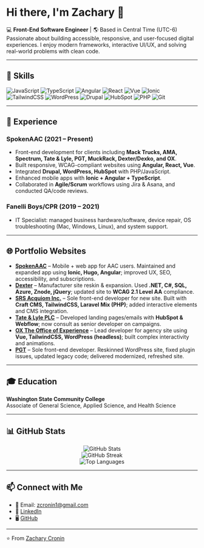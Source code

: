 # Hi there, I'm Zachary 👋

💻 **Front-End Software Engineer** | 🌎 Based in Central Time (UTC-6)  
Passionate about building accessible, responsive, and user-focused digital experiences. I enjoy modern frameworks, interactive UI/UX, and solving real-world problems with clean code.

---

## 🚀 Skills

![JavaScript](https://img.shields.io/badge/JavaScript-F7DF1E?logo=javascript&logoColor=000&style=for-the-badge)
![TypeScript](https://img.shields.io/badge/TypeScript-3178C6?logo=typescript&logoColor=fff&style=for-the-badge)
![Angular](https://img.shields.io/badge/Angular-DD0031?logo=angular&logoColor=fff&style=for-the-badge)
![React](https://img.shields.io/badge/React-61DAFB?logo=react&logoColor=000&style=for-the-badge)
![Vue](https://img.shields.io/badge/Vue.js-4FC08D?logo=vue.js&logoColor=fff&style=for-the-badge)
![Ionic](https://img.shields.io/badge/Ionic-3880FF?logo=ionic&logoColor=fff&style=for-the-badge)
![TailwindCSS](https://img.shields.io/badge/TailwindCSS-06B6D4?logo=tailwindcss&logoColor=fff&style=for-the-badge)
![WordPress](https://img.shields.io/badge/WordPress-21759B?logo=wordpress&logoColor=fff&style=for-the-badge)
![Drupal](https://img.shields.io/badge/Drupal-0678BE?logo=drupal&logoColor=fff&style=for-the-badge)
![HubSpot](https://img.shields.io/badge/HubSpot-FF7A59?logo=hubspot&logoColor=fff&style=for-the-badge)
![PHP](https://img.shields.io/badge/PHP-777BB4?logo=php&logoColor=fff&style=for-the-badge)
![Git](https://img.shields.io/badge/Git-F05032?logo=git&logoColor=fff&style=for-the-badge)

---

## 💼 Experience

### SpokenAAC (2021 – Present)
- Front-end development for clients including **Mack Trucks, AMA, Spectrum, Tate & Lyle, PGT, MuckRack, Dexter/Dexko, and OX**.  
- Built responsive, WCAG-compliant websites using **Angular, React, Vue**.  
- Integrated **Drupal, WordPress, HubSpot** with PHP/JavaScript.  
- Enhanced mobile apps with **Ionic + Angular + TypeScript**.  
- Collaborated in **Agile/Scrum** workflows using Jira & Asana, and conducted QA/code reviews.

### Fanelli Boys/CPR (2019 – 2021)  
- IT Specialist: managed business hardware/software, device repair, OS troubleshooting (Mac, Windows, Linux), and system support.

---

## 🌐 Portfolio Websites

- **[SpokenAAC](https://spokenaac.com/)** – Mobile + web app for AAC users. Maintained and expanded app using **Ionic, Hugo, Angular**; improved UX, SEO, accessibility, and subscriptions.  
- **[Dexter](https://dexterindex.com/)** – Manufacturer site reskin & expansion. Used **.NET, C#, SQL, Azure, Znode, jQuery**; updated site to **WCAG 2.1 Level AA** compliance.  
- **[SRS Acquiom Inc.](https://www.srsacquiom.com/)** – Sole front-end developer for new site. Built with **Craft CMS, TailwindCSS, Laravel Mix (PHP)**; added interactive elements and CMS integration.  
- **[Tate & Lyle PLC](https://wf.tateandlyle.com/claria-starch-euro)** – Developed landing pages/emails with **HubSpot & Webflow**; now consult as senior developer on campaigns.  
- **[OX The Office of Experience](https://officeofexperience.com/)** – Lead developer for agency site using **Vue, TailwindCSS, WordPress (headless)**; built complex interactivity and animations.  
- **[PGT](https://www.pgtwindows.com/)** – Sole front-end developer. Reskinned WordPress site, fixed plugin issues, updated legacy code; delivered modernized, refreshed site.

---

## 🎓 Education
**Washington State Community College**  
Associate of General Science, Applied Science, and Health Science

---

## 📊 GitHub Stats

<p align="center">
  <img src="https://github-readme-stats.vercel.app/api?username=ZCroninDev&show_icons=true&theme=radical" alt="GitHub Stats" />
  <br/>
  <img src="https://github-readme-streak-stats.herokuapp.com?user=ZCroninDev&theme=radical&hide_border=false" alt="GitHub Streak" />
  <br/>
  <img src="https://github-readme-stats.vercel.app/api/top-langs/?username=ZCroninDev&layout=compact&theme=radical" alt="Top Languages" />
</p>

---

## 📫 Connect with Me
- 📧 Email: zcronin1@gmail.com  
- 💼 [LinkedIn](https://linkedin.com/in/zcronin)
- 🖥️ [GitHub](https://github.com/ZCroninDev)

---

⭐️ From [Zachary Cronin](https://github.com/ZCroninDev)

